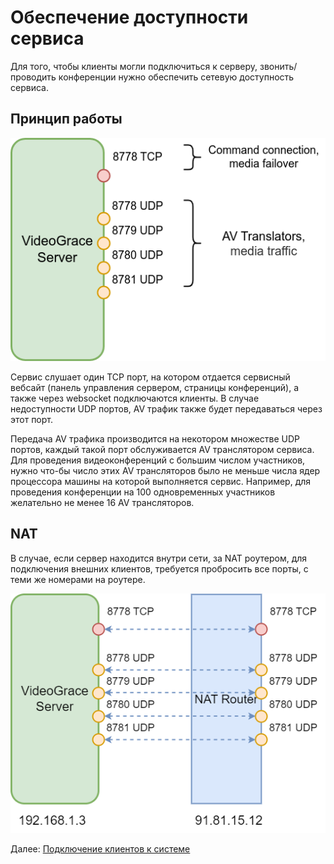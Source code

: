 ﻿# Обеспечение доступности сервиса
Для того, чтобы клиенты могли подключиться к серверу, звонить/проводить конференции нужно обеспечить 
сетевую доступность сервиса.

## Принцип работы
<img src="../../img/vg_network1.png">

Сервис слушает один TCP порт, на котором отдается сервисный вебсайт (панель управления сервером, страницы конференций), а также через websocket подключаются клиенты.
В случае недоступности UDP портов, AV трафик также будет передаваться через этот порт.

Передача AV трафика производится на некотором множестве UDP портов, каждый такой порт обслуживается AV транслятором сервиса.
Для проведения видеоконференций с большим числом участников, нужно что-бы число этих AV трансляторов было не меньше числа ядер процессора машины на которой выполняется сервис.
Например, для проведения конференции на 100 одновременных участников желательно не менее 16 AV трансляторов.

## NAT
В случае, если сервер находится внутри сети, за NAT роутером, для подключения внешних клиентов, требуется
пробросить все порты, с теми же номерами на роутере.

<img src="../../img/vg_network2.png">

Далее: [Подключение клиентов к системе](client_connect.md)